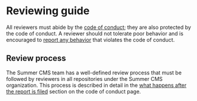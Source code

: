 # Reviewing guide

All reviewers must abide by the [code of conduct](CODE_OF_CONDUCT.md); they are also protected by the code of conduct.
A reviewer should not tolerate poor behavior and is encouraged to [report any behavior](CODE_OF_CONDUCT.md#reporting-problems) that violates the code of conduct.

## Review process

The Summer CMS team has a well-defined review process that must be followed by reviewers in all repositories under the Summer CMS organization.
This process is described in detail in the [what happens after the report is filed](CODE_OF_CONDUCT.md#what-happens-after-the-report-is-filed) section on the code of conduct page.
